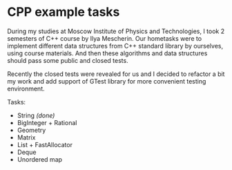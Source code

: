 # CPP example tasks

During my studies at Moscow Institute of Physics and Technologies, I took 2 semesters of C++ course by Ilya Mescherin. Our hometasks were to implement different data structures from C++ standard library by ourselves, using course materials. And then these algorithms and data structures should pass some public and closed tests. 

Recently the closed tests were revealed for us and I decided to refactor a bit my work and add support of GTest library for more convenient testing environment.

Tasks:
- String *(done)*
- BigInteger + Rational
- Geometry
- Matrix
- List + FastAllocator
- Deque
- Unordered map
